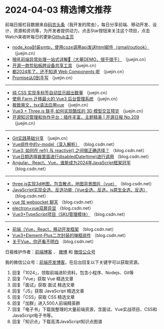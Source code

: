 # 2024-04-03 精选博文推荐

前端日报栏目数据来自[码农头条](http://toutiao.qdkfweb.cn/)（我开发的爬虫），每日分享前端、移动开发、设计、资源和资讯等，为开发者提供动力，点击Star按钮来关注这个项目，点击Watch来收听每日的更新[Github主页](https://github.com/kujian/frontendDaily)
* [node_koa封装smtp，使用coze调用api发送html邮件（gmail/outlook）](https://juejin.cn/post/7352333464240390198) （juejin.cn）
* [哦吼前端异常处理一站式详解🤩（大量DEMO，很干很干）](https://juejin.cn/post/7352661916387475494) （juejin.cn）
* [开源一款剪贴板跨设备共享工具](https://juejin.cn/post/7352146409758294051) （juejin.cn）
* [都2024年了，还不知道 Web Components 呢](https://juejin.cn/post/7350502488493867042) （juejin.cn）
* [Promise从0到手写](https://juejin.cn/post/7352770048513343539) （juejin.cn）

***
* [纯 CSS 实现多标签自动显示超出数量](https://juejin.cn/post/7352785768094203913) （juejin.cn）
* [使用 Farm 迁移最火的 Vue3 后台管理系统](https://juejin.cn/post/7352837711339814963) （juejin.cn）
* [极致爽文，tsx语法应用vue](https://juejin.cn/post/7352763168902578230) （juejin.cn）
* [Vue3 + Three.js 联手,如何实现酷炫的 3D 模型交互预览](https://juejin.cn/post/7352728445962633266) （juejin.cn）
* [开源知识管理和协作平台：插件丰富，主题精美 | 开源日报 No.209](https://juejin.cn/post/7352079330372337718) （juejin.cn）

***
* [Git实践基础分享](https://juejin.cn/post/7350573723831894025) （juejin.cn）
* [Vue组件中的v-model（深入解析）](https://blog.csdn.net/nibabaoo/article/details/137264628) （blog.csdn.net）
* [Vue3: 如何在 ref() 与 reactive() 之间做正确选择？](https://blog.csdn.net/weixin_67292598/article/details/137259882) （blog.csdn.net）
* [Vue日期选择器里面进行disabledDate(time)进行调用](https://blog.csdn.net/m0_63577432/article/details/137275508) （blog.csdn.net）
* [Angular、React、Vue，谁能成为2024年JavaScript框架冠军](https://blog.csdn.net/2301_78399550/article/details/137293705) （blog.csdn.net）

***
* [three.js实现3d地图，包含散点，地图背景图片（vue）](https://blog.csdn.net/HQBCK/article/details/137284399) （blog.csdn.net）
* [JavaScript实现全选、反选功能（Vue全选、反选，js原生全选、反选）](https://blog.csdn.net/weixin_65793170/article/details/137240091) （blog.csdn.net）
* [vue 加 websocket 聊天](https://blog.csdn.net/m0_60646036/article/details/137277178) （blog.csdn.net）
* [electron+vue双屏异显](https://blog.csdn.net/Taweiyue/article/details/137269626) （blog.csdn.net）
* [Vue3+TypeScript项目（SKU管理模块）](https://blog.csdn.net/m0_65435970/article/details/137264716) （blog.csdn.net）

***
* [前端（Vue，React，移动开发框架](https://blog.csdn.net/eegrfw/article/details/137254485) （blog.csdn.net）
* [Vue3+Element-Plus二次封装的弹框组件](https://blog.csdn.net/weixin_62328265/article/details/137269367) （blog.csdn.net）
* [关于Vue，你还看不明白](https://blog.csdn.net/m0_61549556/article/details/137289948) （blog.csdn.net）

日报维护作者：[前端博客](https://qdkfweb.cn/) 、 [微博](http://weibo.com/kujian) 和 [微信公众号](https://open.weixin.qq.com/qr/code?username=caibaojian_com)

我的微信公众号：[前端开发博客](https://open.weixin.qq.com/qr/code?username=caibaojian_com)，在后台回复以下关键字可以获取资源。

1. 回复「1024」，领取前端进阶资料，包含小程序、Nodejs、Git等
2. 回复「Vue」获取 Vue 精选文章
3. 回复「面试」获取 面试 精选文章
4. 回复「JS」获取 JavaScript 精选文章
5. 回复「CSS」获取 CSS 精选文章
6. 回复「加群」进入500人前端精英群
7. 回复「电子书」下载我整理的大量前端资源，含面试、Vue实战项目、CSS和JavaScript电子书等。
8. 回复「知识点」下载高清JavaScript知识点图谱